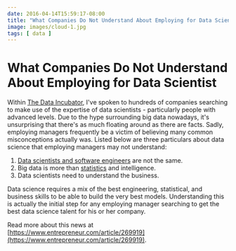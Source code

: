 ```yaml
---
date: 2016-04-14T15:59:17-08:00
title: "What Companies Do Not Understand About Employing for Data Scientist"
image: images/cloud-1.jpg
tags: [ data ]
---
```


# What Companies Do Not Understand About Employing for Data Scientist

Within [The Data Incubator](https://www.thedataincubator.com/?utm_source=entrepreneur&utm_medium=blog&utm_campaign=hiringmanagers), I've spoken to hundreds of companies searching to make use of the expertise of data scientists - particularly people with advanced levels. Due to the hype surrounding big data nowadays, it's unsurprising that there's as much floating around as there are facts. Sadly, employing managers frequently be a victim of believing many common misconceptions actually was. Listed below are three particulars about data science that employing managers may not understand:

1. [Data scientists and software engineers](https://targetjobs.co.uk/employer-hubs/rolbac-ltd/440765-software-engineers-and-data-scientist-nlpmachine-learning) are not the same.
2. Big data is more than [statistics](http://tech.mit.edu/V136/N9/minor.html) and intelligence.
3. Data scientists need to understand the business.

Data science requires a mix of the best engineering, statistical, and business skills to be able to build the very best models. Understanding this is actually the initial step for any employing manager searching to get the best data science talent for his or her company.

Read more about this news at [https://www.entrepreneur.com/article/269919](https://www.entrepreneur.com/article/269919).
